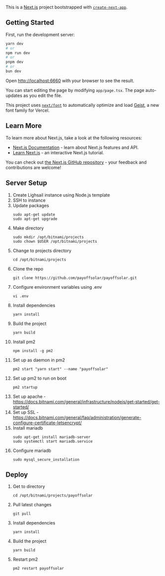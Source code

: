 This is a [Next.js](https://nextjs.org) project bootstrapped with [`create-next-app`](https://nextjs.org/docs/app/api-reference/cli/create-next-app).

## Getting Started

First, run the development server:

```bash
yarn dev
# or
npm run dev
# or
pnpm dev
# or
bun dev
```

Open [http://localhost:6660](http://localhost:6660) with your browser to see the result.

You can start editing the page by modifying `app/page.tsx`. The page auto-updates as you edit the file.

This project uses [`next/font`](https://nextjs.org/docs/app/building-your-application/optimizing/fonts) to automatically optimize and load [Geist](https://vercel.com/font), a new font family for Vercel.

## Learn More

To learn more about Next.js, take a look at the following resources:

- [Next.js Documentation](https://nextjs.org/docs) - learn about Next.js features and API.
- [Learn Next.js](https://nextjs.org/learn) - an interactive Next.js tutorial.

You can check out [the Next.js GitHub repository](https://github.com/vercel/next.js) - your feedback and contributions are welcome!

## Server Setup

1. Create Lighsail instance using Node.js template
1. SSH to instance
1. Update packages
    ```
    sudo apt-get update
    sudo apt-get upgrade
    ```
1. Make directory
    ```
    sudo mkdir /opt/bitnami/projects
    sudo chown $USER /opt/bitnami/projects
    ```
1. Change to projects directory
    ```
    cd /opt/bitnami/projects
    ```
1. Clone the repo
    ```
    git clone https://github.com/payoffsolar/payoffsolar.git
    ```
1. Configure environment variables using .env
    ```
    vi .env
    ```
1. Install dependencies
    ```
    yarn install
    ```
1. Build the project
    ```
    yarn build
    ```
1. Install pm2
    ```
    npm install -g pm2
    ```
1. Set up as daemon in pm2
    ```
    pm2 start "yarn start" --name "payoffsolar"
    ```
1. Set up pm2 to run on boot
    ```
    pm2 startup
    ```
1. Set up apache - https://docs.bitnami.com/general/infrastructure/nodejs/get-started/get-started/
1. Set up SSL - https://docs.bitnami.com/general/faq/administration/generate-configure-certificate-letsencrypt/
1. Install mariadb
    ```
    sudo apt-get install mariadb-server
    sudo systemctl start mariadb.service
    ```
1. Configure mariadb
    ```
    sudo mysql_secure_installation
    ```

## Deploy

1. Get to directory
    ```
    cd /opt/bitnami/projects/payoffsolar
    ```
1. Pull latest changes
    ```
    git pull
    ```
1. Install dependencies
    ```
    yarn install
    ```
1. Build the project
    ```
    yarn build
    ```
1. Restart pm2
    ```
    pm2 restart payoffsolar
    ```
